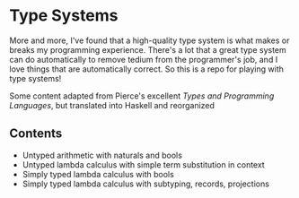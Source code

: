 # Type Systems

More and more, I've found that a high-quality type system is what makes or breaks my programming experience. There's a lot that a great type system can do automatically to remove tedium from the programmer's job, and I love things that are automatically correct. So this is a repo for playing with type systems!

Some content adapted from Pierce's excellent _Types and Programming Languages_, but translated into Haskell and reorganized

## Contents

- Untyped arithmetic with naturals and bools
- Untyped lambda calculus with simple term substitution in context
- Simply typed lambda calculus with bools
- Simply typed lambda calculus with subtyping, records, projections
